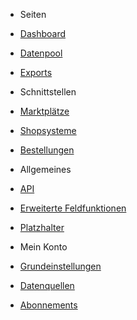 <!-- docs/_sidebar.md -->

- Seiten
- [Dashboard](/)
- [Datenpool](datapool/)
- [Exports](export/)

- Schnittstellen
- [Marktplätze](interface/marketplace.md)
- [Shopsysteme](interface/shops.md)
- [Bestellungen](interface/order.md)

- Allgemeines
- [API](general/api.md)
- [Erweiterte Feldfunktionen](general/function.md)
- [Platzhalter](general/placeholder.md)

- Mein Konto
- [Grundeinstellungen](account/settings.md)
- [Datenquellen](account/datasource.md)
- [Abonnements](account/abonnements.md)